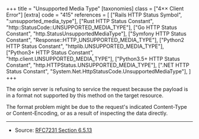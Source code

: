 +++
title = "Unsupported Media Type"
[taxonomies]
class = ["4&times;&times; Client Error"]
[extra]
code = "415"
references = [
    ["Rails HTTP Status Symbol", ":unsupported_media_type"],
    ["Rust HTTP Status Constant", "http::StatusCode::UNSUPPORTED_MEDIA_TYPE"],
    ["Go HTTP Status Constant", "http.StatusUnsupportedMediaType"],
    ["Symfony HTTP Status Constant", "Response::HTTP_UNSUPPORTED_MEDIA_TYPE"],
    ["Python2 HTTP Status Constant", "httplib.UNSUPPORTED_MEDIA_TYPE"],
    ["Python3+ HTTP Status Constant", "http.client.UNSUPPORTED_MEDIA_TYPE"],
    ["Python3.5+ HTTP Status Constant", "http.HTTPStatus.UNSUPPORTED_MEDIA_TYPE"],
    [".NET HTTP Status Constant", "System.Net.HttpStatusCode.UnsupportedMediaType"],
]
+++

The origin server is refusing to service the request because the payload is in a format not supported by this method on the target resource.

The format problem might be due to the request's indicated Content-Type or Content-Encoding, or as a result of inspecting the data directly.

---

* Source: [RFC7231 Section 6.5.13][1]

[1]: <http://tools.ietf.org/html/rfc7231#section-6.5.13>

